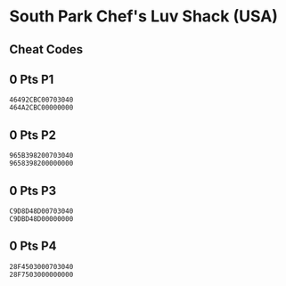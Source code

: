 # South Park Chef's Luv Shack (USA)

## Cheat Codes

## 0 Pts P1

```
46492CBC00703040
464A2CBC00000000

```

## 0 Pts P2

```
965B398200703040
9658398200000000

```

## 0 Pts P3

```
C9D8D48D00703040
C9DBD48D00000000

```

## 0 Pts P4

```
28F4503000703040
28F7503000000000

```

